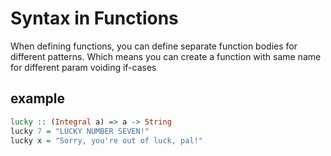 # Syntax in Functions
When defining functions, you can define separate function bodies for different patterns.
Which means you can create a function with same name for different param voiding if-cases

## example
```hs
lucky :: (Integral a) => a -> String  
lucky 7 = "LUCKY NUMBER SEVEN!"  
lucky x = "Sorry, you're out of luck, pal!"   
```